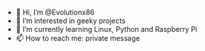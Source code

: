 - 👋 Hi, I’m @Evolutionx86
- 👀 I’m interested in geeky projects
- 🌱 I’m currently learning Linux, Python and Raspberry Pi
- 📫 How to reach me: private message

<!---
Evolutionx86/Evolutionx86 is a ✨ special ✨ repository because its `README.md` (this file) appears on your GitHub profile.
You can click the Preview link to take a look at your changes.
--->
